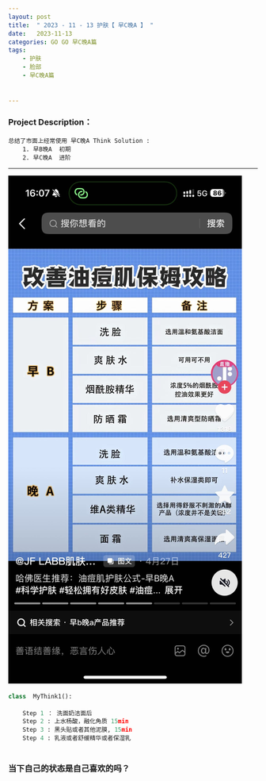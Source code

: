 ```yaml
---
layout: post
title:  " 2023 - 11 - 13 护肤【 早C晚A 】 "
date:   2023-11-13 
categories: GO GO 早C晚A篇
tags:
    - 护肤
    - 脸部
    - 早C晚A篇

    
---
```

### Project  Description：
	总结了市面上经常使用 早C晚A Think Solution :
		1. 早B晚A  初期
		2. 早C晚A  进阶




---

![error_img](https://github.com/Wang-Sire/wang-sire.github.io/raw/master/img/20231113-162218.jpeg)


```python
class  MyThink1():
    
	Step 1 ： 洗面奶洁面后 
	Step 2 : 上水杨酸，融化角质 15min 
	Step 3 : 黑头贴或者其他泥膜, 15min
	Step 4 : 乳液或者舒缓精华或者保湿乳
    


```



<h3> 当下自己的状态是自己喜欢的吗？</h3>


